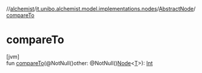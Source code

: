 //[alchemist](../../../index.md)/[it.unibo.alchemist.model.implementations.nodes](../index.md)/[AbstractNode](index.md)/[compareTo](compare-to.md)

# compareTo

[jvm]\
fun [compareTo](compare-to.md)(@NotNull()other: @NotNull()[Node](../../it.unibo.alchemist.model.interfaces/-node/index.md)<[T](../../it.unibo.alchemist.model.implementations.layers/-step-layer/index.md)>): [Int](https://kotlinlang.org/api/latest/jvm/stdlib/kotlin/-int/index.html)

